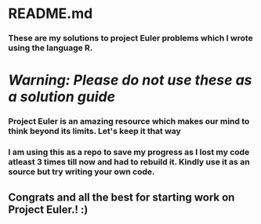 # README.md

### These are my solutions to project Euler problems which I wrote using the language R.

# ***Warning: Please do not use these as a solution guide***
### Project Euler is an amazing resource which makes our mind to think beyond its limits. Let's keep it that way
### I am using this as a repo to save my progress as I lost my code atleast 3 times till now and had to rebuild it. Kindly use it as an source but try writing your own code.

## Congrats and all the best for starting work on Project Euler.! :)
